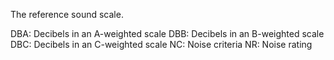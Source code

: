 ﻿The reference sound scale.  

DBA: Decibels in an A-weighted scale
DBB: Decibels in an B-weighted scale
DBC: Decibels in an C-weighted scale
NC: Noise criteria
NR: Noise rating
